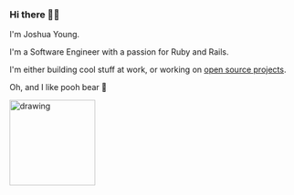 ### Hi there 👋🏽

I'm Joshua Young.

I'm a Software Engineer with a passion for Ruby and Rails.

I'm either building cool stuff at work, or working on [open source projects](https://github.com/users/joshuay03/projects/1/views/1).

Oh, and I like pooh bear 🍯

<img src="https://github.com/joshuay03/joshuay03/assets/54629302/11b5c24b-b2ae-49e1-9f84-17f1df1d1e32" alt="drawing" width="150"/>
